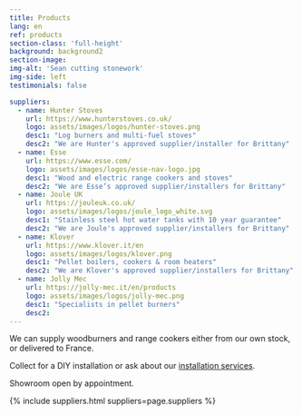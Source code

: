 ```yaml
---
title: Products
lang: en
ref: products
section-class: 'full-height'
background: background2
section-image: 
img-alt: 'Sean cutting stonework'
img-side: left
testimonials: false

suppliers:
  - name: Hunter Stoves
    url: https://www.hunterstoves.co.uk/
    logo: assets/images/logos/hunter-stoves.png
    desc1: "Log burners and multi-fuel stoves"
    desc2: "We are Hunter's approved supplier/installer for Brittany"
  - name: Esse
    url: https://www.esse.com/
    logo: assets/images/logos/esse-nav-logo.jpg
    desc1: "Wood and electric range cookers and stoves"
    desc2: "We are Esse’s approved supplier/installers for Brittany"
  - name: Joule UK
    url: https://jouleuk.co.uk/
    logo: assets/images/logos/joule_logo_white.svg
    desc1: "Stainless steel hot water tanks with 10 year guarantee"
    desc2: "We are Joule's approved supplier/installers for Brittany"
  - name: Klover
    url: https://www.klover.it/en
    logo: assets/images/logos/klover.png
    desc1: "Pellet boilers, cookers & room heaters"
    desc2: "We are Klover's approved supplier/installers for Brittany"
  - name: Jolly Mec
    url: https://jolly-mec.it/en/products
    logo: assets/images/logos/jolly-mec.png
    desc1: "Specialists in pellet burners"
    desc2: 
---
```

We can supply woodburners and range cookers either from our own stock, or delivered to France.

Collect for a DIY installation or ask about our [installation services](#services).

Showroom open by appointment.

{% include suppliers.html suppliers=page.suppliers %}